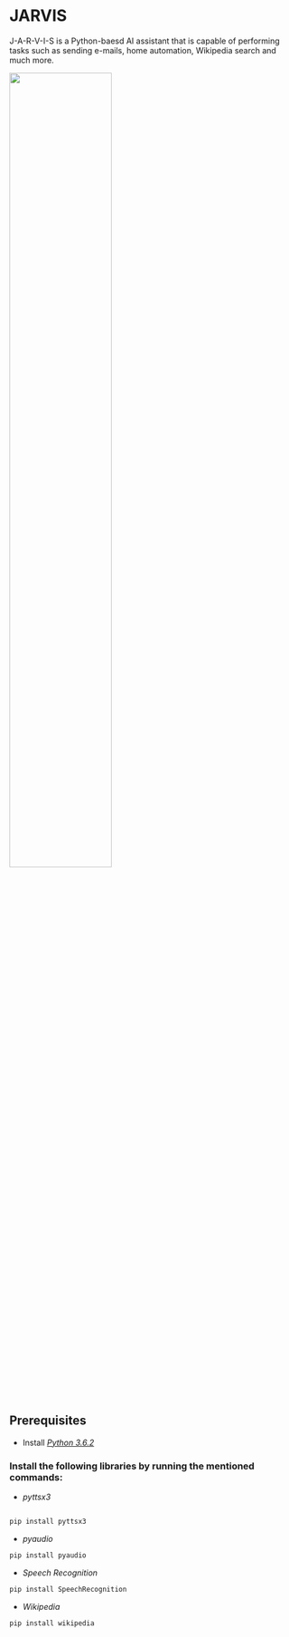 # JARVIS
J-A-R-V-I-S is a Python-baesd AI assistant that is capable of performing tasks such as sending e-mails, home automation, Wikipedia search and much more.

<img src="https://cached.imagescaler.hbpl.co.uk/resize/scaleWidth/743/cached.offlinehbpl.hbpl.co.uk/news/OMC/jarviscropped-20160128125915765.jpg" width=60%>

## Prerequisites

- Install *[Python 3.6.2](https://www.python.org/downloads/release/python-362/)*

### Install the following libraries by running the mentioned commands: 

- *pyttsx3*
```python

pip install pyttsx3
```
- *pyaudio*
```python
pip install pyaudio
```
- *Speech Recognition*
```python
pip install SpeechRecognition
```
- *Wikipedia*
```python
pip install wikipedia
```
